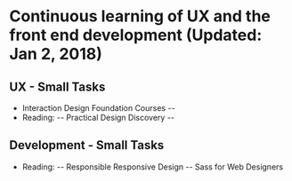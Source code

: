 Continuous learning of UX and the front end development (Updated: Jan 2, 2018)
==============


## UX - Small Tasks
- Interaction Design Foundation Courses
--
- Reading:
-- Practical Design Discovery 
--  

## Development - Small Tasks
- Reading: 
-- Responsible Responsive Design
-- Sass for Web Designers


